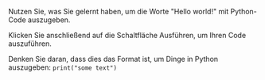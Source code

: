 Nutzen Sie, was Sie gelernt haben, um die Worte "Hello world!" mit Python-Code auszugeben.

Klicken Sie anschließend auf die Schaltfläche Ausführen, um Ihren Code auszuführen.

<div class="hint">
 Denken Sie daran, dass dies das Format ist, um Dinge in Python auszugeben:
<code>print("some text")</code>
</div>